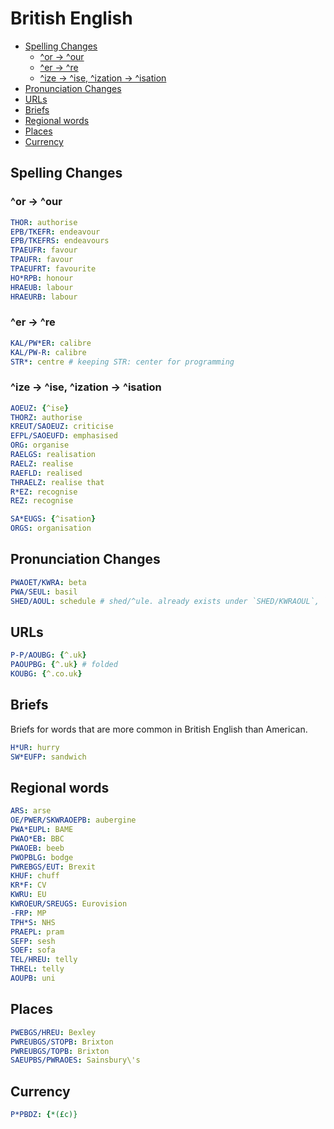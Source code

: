 # British English

- [Spelling Changes](#spelling-changes)
  - [^or -> ^our](#or---our)
  - [^er -> ^re](#er---re)
  - [^ize -> ^ise, ^ization -> ^isation](#ize---ise-ization---isation)
- [Pronunciation Changes](#pronunciation-changes)
- [URLs](#urls)
- [Briefs](#briefs)
- [Regional words](#regional-words)
- [Places](#places)
- [Currency](#currency)

## Spelling Changes

### ^or -> ^our

```yaml
THOR: authorise
EPB/TKEFR: endeavour
EPB/TKEFRS: endeavours
TPAEUFR: favour
TPAUFR: favour
TPAEUFRT: favourite
HO*RPB: honour
HRAEUB: labour
HRAEURB: labour
```

### ^er -> ^re

```yaml
KAL/PW*ER: calibre
KAL/PW-R: calibre
STR*: centre # keeping STR: center for programming
```

### ^ize -> ^ise, ^ization -> ^isation

```yaml
AOEUZ: {^ise}
THORZ: authorise
KREUT/SAOEUZ: criticise
EFPL/SAOEUFD: emphasised
ORG: organise
RAELGS: realisation
RAELZ: realise
RAEFLD: realised
THRAELZ: realise that
R*EZ: recognise
REZ: recognise
```
```yaml
SA*EUGS: {^isation}
ORGS: organisation
```

## Pronunciation Changes

```yaml
PWAOET/KWRA: beta
PWA/SEUL: basil
SHED/AOUL: schedule # shed/^ule. already exists under `SHED/KWRAOUL`, `SKED/AOUL`
```

## URLs

```yaml
P-P/AOUBG: {^.uk}
PAOUPBG: {^.uk} # folded
KOUBG: {^.co.uk}
```

## Briefs

Briefs for words that are more common in British English than American.

```yaml
H*UR: hurry
SW*EUFP: sandwich
```

## Regional words

```yaml
ARS: arse
OE/PWER/SKWRAOEPB: aubergine
PWA*EUPL: BAME
PWAO*EB: BBC
PWAOEB: beeb
PWOPBLG: bodge
PWREBGS/EUT: Brexit
KHUF: chuff
KR*F: CV
KWRU: EU
KWROEUR/SREUGS: Eurovision
-FRP: MP
TPH*S: NHS
PRAEPL: pram
SEFP: sesh
SOEF: sofa
TEL/HREU: telly
THREL: telly
AOUPB: uni
```

## Places

```yaml
PWEBGS/HREU: Bexley
PWREUBGS/STOPB: Brixton
PWREUBGS/TOPB: Brixton
SAEUPBS/PWRAOES: Sainsbury\'s
```

## Currency

```yaml
P*PBDZ: {*(£c)}
```
